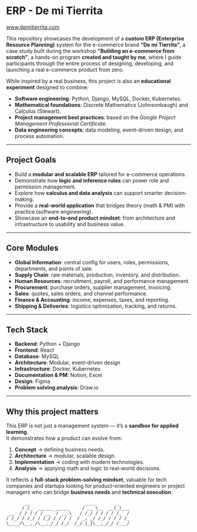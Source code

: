 # ERP - De mi Tierrita
www.demitierrita.com

This repository showcases the development of a **custom ERP (Enterprise Resource Planning)** system for the e-commerce brand **“De mi Tierrita”**, a case study built during the workshop **"Building an e-commerce from scratch"**, a hands-on program **created and taught by me**, where I guide participants through the entire process of designing, developing, and launching a real e-commerce product from zero.

While inspired by a real business, this project is also an **educational experiment** designed to combine:  
- **Software engineering**: Python, Django, MySQL, Docker, Kubernetes.  
- **Mathematical foundations**: Discrete Mathematics (Johnsonbaugh) and Calculus (Stewart).  
- **Project management best practices**: based on the *Google Project Management Professional Certificate*.  
- **Data engineering concepts**: data modeling, event-driven design, and process automation.  

---

## Project Goals  

- Build a **modular and scalable ERP** tailored for e-commerce operations.  
- Demonstrate how **logic and inference rules** can power role and permission management.  
- Explore how **calculus and data analysis** can support smarter decision-making.  
- Provide a **real-world application** that bridges theory (math & PM) with practice (software engineering).  
- Showcase an **end-to-end product mindset**: from architecture and infrastructure to usability and business value.  

---

## Core Modules  

- **Global Information**: central config for users, roles, permissions, departments, and points of sale.  
- **Supply Chain**: raw materials, production, inventory, and distribution.  
- **Human Resources**: recruitment, payroll, and performance management.  
- **Procurement**: purchase orders, supplier management, invoicing.  
- **Sales**: quotes, sales orders, and channel performance.  
- **Finance & Accounting**: income, expenses, taxes, and reporting.  
- **Shipping & Deliveries**: logistics optimization, tracking, and returns.  

---

## Tech Stack  

- **Backend**: Python + Django
- **Frontend**: React
- **Database**: MySQL  
- **Architecture**: Modular, event-driven design  
- **Infrastructure**: Docker, Kubernetes  
- **Documentation & PM**: Notion, Excel
- **Design**: Figma
- **Problem solving analysis**: Draw.io

---

## Why this project matters  

This ERP is not just a management system — it’s a **sandbox for applied learning**.  
It demonstrates how a product can evolve from:  
1. **Concept** → defining business needs.  
2. **Architecture** → modular, scalable design.  
3. **Implementation** → coding with modern technologies.  
4. **Analysis** → applying math and logic to real-world decisions.  

It reflects a **full-stack problem-solving mindset**, valuable for tech companies and startups looking for product-oriented engineers or project managers who can bridge **business needs** and **technical execution**. 


```text
       __                     ____        _    
      / /_  ______ _____     / __ \__  __(_)___
 __  / / / / / __ `/ __ \   / /_/ / / / / /_  /
/ /_/ / /_/ / /_/ / / / /  / _, _/ /_/ / / / /_
\____/\__,_/\__,_/_/ /_/  /_/ |_|\__,_/_/ /___/

